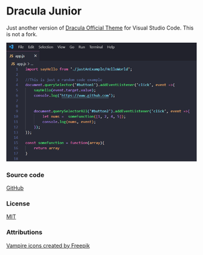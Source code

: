 # Dracula Junior

Just another version of [Dracula Official Theme](https://draculatheme.com/visual-studio-code) for Visual Studio Code. This is not a fork.

![Screenshot.png](https://raw.githubusercontent.com/FyeCobain/dracula-junior/main/screenshot.png)

### Source code
[GitHub ](https://github.com/FyeCobain/dracula-junior)

### License
[MIT](https://github.com/FyeCobain/dracula-junior/blob/main/LICENSE)

### Attributions
[Vampire icons created by Freepik](https://www.flaticon.com/free-icons/vampire)